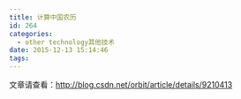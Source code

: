 ```yaml
---
title: 计算中国农历
id: 264
categories:
  - other technology其他技术
date: 2015-12-13 15:14:46
tags:
---
```


文章请查看：http://blog.csdn.net/orbit/article/details/9210413